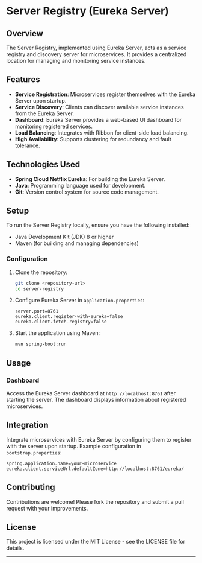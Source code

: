 



# Server Registry (Eureka Server)

## Overview

The Server Registry, implemented using Eureka Server, acts as a service registry and discovery server for microservices. It provides a centralized location for managing and monitoring service instances.

## Features

- **Service Registration**: Microservices register themselves with the Eureka Server upon startup.
- **Service Discovery**: Clients can discover available service instances from the Eureka Server.
- **Dashboard**: Eureka Server provides a web-based UI dashboard for monitoring registered services.
- **Load Balancing**: Integrates with Ribbon for client-side load balancing.
- **High Availability**: Supports clustering for redundancy and fault tolerance.

## Technologies Used

- **Spring Cloud Netflix Eureka**: For building the Eureka Server.
- **Java**: Programming language used for development.
- **Git**: Version control system for source code management.

## Setup

To run the Server Registry locally, ensure you have the following installed:

- Java Development Kit (JDK) 8 or higher
- Maven (for building and managing dependencies)

### Configuration

1. Clone the repository:

   ```bash
   git clone <repository-url>
   cd server-registry
   ```

2. Configure Eureka Server in `application.properties`:

   ```properties
   server.port=8761
   eureka.client.register-with-eureka=false
   eureka.client.fetch-registry=false
   ```

3. Start the application using Maven:

   ```bash
   mvn spring-boot:run
   ```

## Usage

### Dashboard

Access the Eureka Server dashboard at `http://localhost:8761` after starting the server. The dashboard displays information about registered microservices.

## Integration

Integrate microservices with Eureka Server by configuring them to register with the server upon startup. Example configuration in `bootstrap.properties`:

```properties
spring.application.name=your-microservice
eureka.client.serviceUrl.defaultZone=http://localhost:8761/eureka/
```

## Contributing

Contributions are welcome! Please fork the repository and submit a pull request with your improvements.

## License

This project is licensed under the MIT License - see the LICENSE file for details.

---

